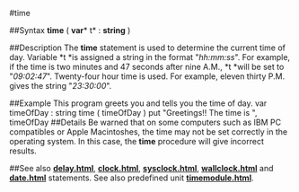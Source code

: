 
#time

##Syntax
**time** ( **var*** t*  : **string** )

##Description
The **time** statement is used to determine the current time of day. Variable *t *is assigned a string in the format "*hh:mm:ss*". For example, if the time is two minutes and 47 seconds after nine A.M., *t *will be set to "*09:02:47*". Twenty-four hour time is used. For example, eleven thirty P.M. gives the string "*23:30:00*".

##Example
This program greets you and tells you the time of day.
        var timeOfDay : string
        time ( timeOfDay )
        put "Greetings!!  The time is ", timeOfDay
##Details
Be warned that on some computers such as IBM PC compatibles or Apple Macintoshes, the time may not be set correctly in the operating system. In this case, the **time** procedure will give incorrect results.

##See also
**[delay.html](delay)**, **[clock.html](clock)**, **[sysclock.html](sysclock)**, **[wallclock.html](wallclock)** and **[date.html](date)** statements.
See also predefined unit **[timemodule.html](Time)**.
